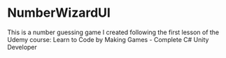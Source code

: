 # NumberWizardUI
This is a number guessing game I created following the first lesson of the Udemy course: Learn to Code by Making Games - Complete C# Unity Developer
